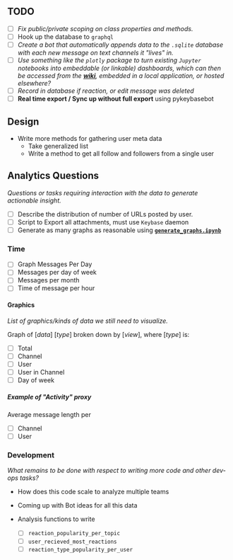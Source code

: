 ## TODO

- [ ] *Fix public/private scoping on class properties and methods.*
- [ ] Hook up the database to `graphql`
- [ ] *Create a bot that automatically appends data to the `.sqlite` database with each new message on text channels it "lives" in.*
- [ ] *Use something like the `plotly` package to turn existing `Jupyter` notebooks into embeddable (or linkable) dashboards, which can then be accessed from the **[wiki](https://wiki.dentropydaemon.io/Dashboards)**, embedded in a local application, or hosted elsewhere?*
- [ ] *Record in database if reaction, or edit message was deleted*
- [ ] **Real time export / Sync up without full export** using pykeybasebot

## Design

- Write more methods for gathering user meta data
  - Take generalized list
  - Write a method to get all follow and followers from a single user


## Analytics Questions

*Questions or tasks requiring interaction with the data to generate actionable insight.*

- [ ] Describe the distribution of number of URLs posted by user. 
- [ ] Script to Export all attachments, must use `Keybase` daemon
- [ ] Generate as many graphs as reasonable using **[`generate_graphs.ipynb`](generate_graphs.ipynb)**

### Time

- [ ] Graph Messages Per Day
- [ ] Messages per day of week
- [ ] Messages per month
- [ ] Time of message per hour
 
#### Graphics ####

_List of graphics/kinds of data we still need to visualize._

Graph of [*data*] [*type*] broken down by [*view*], where [*type*] is:

- [ ] Total
- [ ] Channel
- [ ] User
- [ ] User in Channel
- [ ] Day of week

##### Example of "Activity" proxy

Average message length per

- [ ] Channel
- [ ] User

### Development

*What remains to be done with respect to writing more code and other dev-ops tasks?*

* How does this code scale to analyze multiple teams
* Coming up with Bot ideas for all this data
* Analysis functions to write

  - [ ] `reaction_popularity_per_topic` 
  * [ ] `user_recieved_most_reactions` 
  * [ ] `reaction_type_popularity_per_user` 